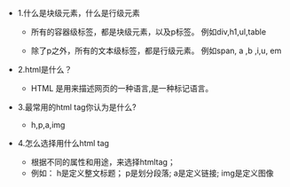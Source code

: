 - 1.什么是块级元素，什么是行级元素

  - 所有的容器级标签，都是块级元素，以及p标签。
例如div,h1,ul,table

  - 除了p之外，所有的文本级标签，都是行级元素。
例如span, a ,b ,i,u, em


- 2.html是什么？
  - HTML 是用来描述网页的一种语言,是一种标记语言。


- 3.最常用的html tag你认为是什么?
  - h,p,a,img


- 4.怎么选择用什么html tag
  - 根据不同的属性和用途，来选择htmltag；
  - 例如：
h是定义整文标题；
p是划分段落;
a是定义链接;
img是定义图像
